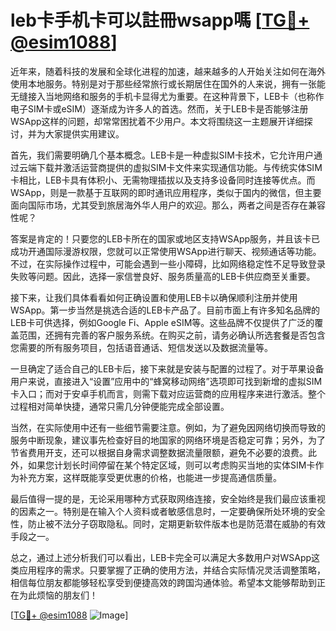 # leb卡手机卡可以註冊wsapp嗎 [[TG💪+ @esim1088](https://t.me/s/esim1088)]

近年来，随着科技的发展和全球化进程的加速，越来越多的人开始关注如何在海外使用本地服务。特别是对于那些经常旅行或长期居住在国外的人来说，拥有一张能无缝接入当地网络和服务的手机卡显得尤为重要。在这种背景下，LEB卡（也称作电子SIM卡或eSIM）逐渐成为许多人的首选。然而，关于LEB卡是否能够注册WSApp这样的问题，却常常困扰着不少用户。本文将围绕这一主题展开详细探讨，并为大家提供实用建议。

首先，我们需要明确几个基本概念。LEB卡是一种虚拟SIM卡技术，它允许用户通过云端下载并激活运营商提供的虚拟SIM卡文件来实现通信功能。与传统实体SIM卡相比，LEB卡具有体积小、无需物理插拔以及支持多设备同时连接等优点。而WSApp，则是一款基于互联网的即时通讯应用程序，类似于国内的微信，但主要面向国际市场，尤其受到旅居海外华人用户的欢迎。那么，两者之间是否存在兼容性呢？

答案是肯定的！只要您的LEB卡所在的国家或地区支持WSApp服务，并且该卡已成功开通国际漫游权限，您就可以正常使用WSApp进行聊天、视频通话等功能。不过，在实际操作过程中，可能会遇到一些小障碍，比如网络稳定性不足导致登录失败等问题。因此，选择一家信誉良好、服务质量高的LEB卡供应商至关重要。

接下来，让我们具体看看如何正确设置和使用LEB卡以确保顺利注册并使用WSApp。第一步当然是挑选合适的LEB卡产品了。目前市面上有许多知名品牌的LEB卡可供选择，例如Google Fi、Apple eSIM等。这些品牌不仅提供了广泛的覆盖范围，还拥有完善的客户服务系统。在购买之前，请务必确认所选套餐是否包含您需要的所有服务项目，包括语音通话、短信发送以及数据流量等。

一旦确定了适合自己的LEB卡后，接下来就是安装与配置的过程了。对于苹果设备用户来说，直接进入“设置”应用中的“蜂窝移动网络”选项即可找到新增的虚拟SIM卡入口；而对于安卓手机而言，则需下载对应运营商的应用程序来进行激活。整个过程相对简单快捷，通常只需几分钟便能完成全部设置。

当然，在实际使用中还有一些细节需要注意。例如，为了避免因网络切换而导致的服务中断现象，建议事先检查好目的地国家的网络环境是否稳定可靠；另外，为了节省费用开支，还可以根据自身需求调整数据流量限额，避免不必要的浪费。此外，如果您计划长时间停留在某个特定区域，则可以考虑购买当地的实体SIM卡作为补充方案，这样既能享受更优惠的价格，也能进一步提高通信质量。

最后值得一提的是，无论采用哪种方式获取网络连接，安全始终是我们最应该重视的因素之一。特别是在输入个人资料或者敏感信息时，一定要确保所处环境的安全性，防止被不法分子窃取隐私。同时，定期更新软件版本也是防范潜在威胁的有效手段之一。

总之，通过上述分析我们可以看出，LEB卡完全可以满足大多数用户对WSApp这类应用程序的需求。只要掌握了正确的使用方法，并结合实际情况灵活调整策略，相信每位朋友都能够轻松享受到便捷高效的跨国沟通体验。希望本文能够帮助到正在为此烦恼的朋友们！

[[TG💪+ @esim1088](https://t.me/s/esim1088) ![Image](https://i.postimg.cc/4NQfJmqS/Snipaste-2025-05-13-00-14-12.png)]